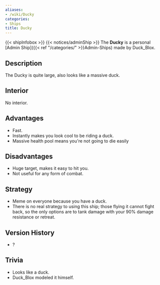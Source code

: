 ```yaml
---
aliases:
- /wiki/Ducky
categories:
- Ships
title: Ducky
---
```


{{< shipInfobox >}} {{< notices/adminShip >}} The **Ducky** is a personal [Admin Ship]({{< ref "/categories/" >}}Admin-Ships) made by Duck_Blox.

## Description

The Ducky is quite large, also looks like a massive duck.

## Interior

No interior.

## Advantages

- Fast.
- Instantly makes you look cool to be riding a duck.
- Massive health pool means you're not going to die easily

## Disadvantages

- Huge target, makes it easy to hit you.
- Not useful for any form of combat.

## Strategy

- Meme on everyone because you have a duck.
- There is no real strategy to using this ship; those flying it cannot fight back, so the only options are to tank damage with your 90% damage resistance or retreat.

## Version History 

- ?

## Trivia

- Looks like a duck.
- Duck_Blox modeled it himself.